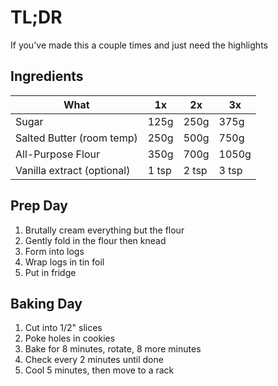 TL;DR
=====

If you've made this a couple times and just need the highlights

Ingredients
-----------

| What                       | 1x    | 2x    | 3x    |
| -------------------------- | ----- | ----- | ----- |
| Sugar                      | 125g  | 250g  | 375g  |
| Salted Butter (room temp)  | 250g  | 500g  | 750g  |
| All-Purpose Flour          | 350g  | 700g  | 1050g |
| Vanilla extract (optional) | 1 tsp | 2 tsp | 3 tsp |

Prep Day
--------

1. Brutally cream everything but the flour
2. Gently fold in the flour then knead
3. Form into logs
4. Wrap logs in tin foil
5. Put in fridge

Baking Day
----------

1. Cut into 1/2" slices
2. Poke holes in cookies
3. Bake for 8 minutes, rotate, 8 more minutes
4. Check every 2 minutes until done
5. Cool 5 minutes, then move to a rack